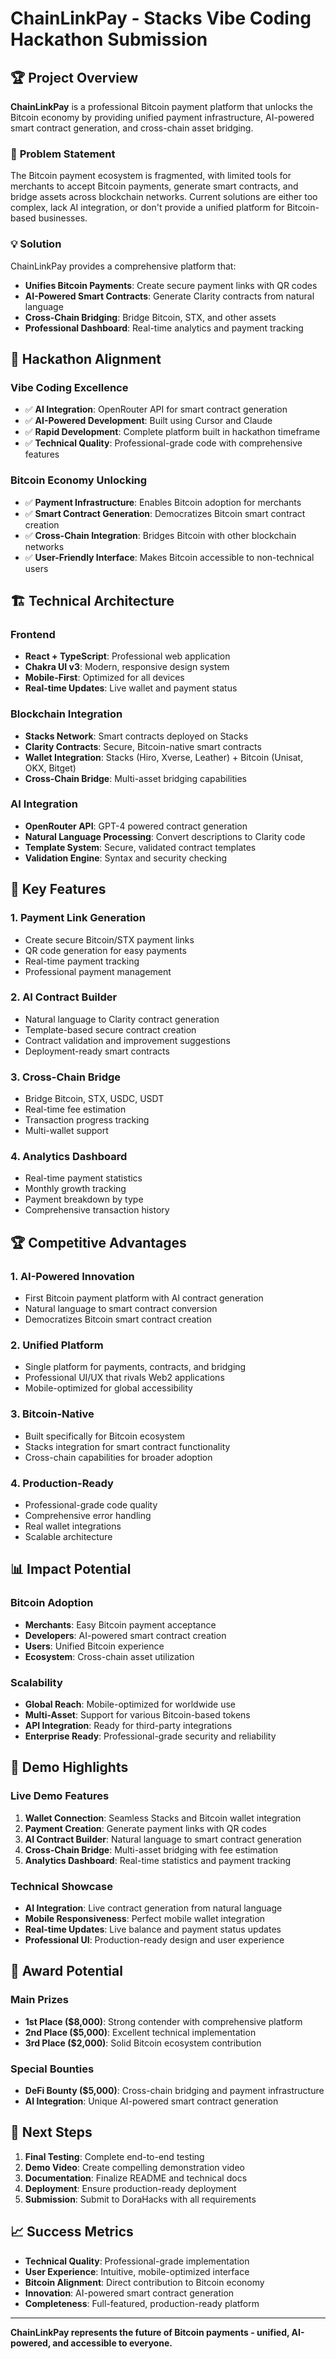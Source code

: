 # ChainLinkPay - Stacks Vibe Coding Hackathon Submission

## 🏆 **Project Overview**

**ChainLinkPay** is a professional Bitcoin payment platform that unlocks the Bitcoin economy by providing unified payment infrastructure, AI-powered smart contract generation, and cross-chain asset bridging.

### 🎯 **Problem Statement**
The Bitcoin payment ecosystem is fragmented, with limited tools for merchants to accept Bitcoin payments, generate smart contracts, and bridge assets across blockchain networks. Current solutions are either too complex, lack AI integration, or don't provide a unified platform for Bitcoin-based businesses.

### 💡 **Solution**
ChainLinkPay provides a comprehensive platform that:
- **Unifies Bitcoin Payments**: Create secure payment links with QR codes
- **AI-Powered Smart Contracts**: Generate Clarity contracts from natural language
- **Cross-Chain Bridging**: Bridge Bitcoin, STX, and other assets
- **Professional Dashboard**: Real-time analytics and payment tracking

## 🎯 **Hackathon Alignment**

### **Vibe Coding Excellence**
- ✅ **AI Integration**: OpenRouter API for smart contract generation
- ✅ **AI-Powered Development**: Built using Cursor and Claude
- ✅ **Rapid Development**: Complete platform built in hackathon timeframe
- ✅ **Technical Quality**: Professional-grade code with comprehensive features

### **Bitcoin Economy Unlocking**
- ✅ **Payment Infrastructure**: Enables Bitcoin adoption for merchants
- ✅ **Smart Contract Generation**: Democratizes Bitcoin smart contract creation
- ✅ **Cross-Chain Integration**: Bridges Bitcoin with other blockchain networks
- ✅ **User-Friendly Interface**: Makes Bitcoin accessible to non-technical users

## 🏗️ **Technical Architecture**

### **Frontend**
- **React + TypeScript**: Professional web application
- **Chakra UI v3**: Modern, responsive design system
- **Mobile-First**: Optimized for all devices
- **Real-time Updates**: Live wallet and payment status

### **Blockchain Integration**
- **Stacks Network**: Smart contracts deployed on Stacks
- **Clarity Contracts**: Secure, Bitcoin-native smart contracts
- **Wallet Integration**: Stacks (Hiro, Xverse, Leather) + Bitcoin (Unisat, OKX, Bitget)
- **Cross-Chain Bridge**: Multi-asset bridging capabilities

### **AI Integration**
- **OpenRouter API**: GPT-4 powered contract generation
- **Natural Language Processing**: Convert descriptions to Clarity code
- **Template System**: Secure, validated contract templates
- **Validation Engine**: Syntax and security checking

## 🎯 **Key Features**

### **1. Payment Link Generation**
- Create secure Bitcoin/STX payment links
- QR code generation for easy payments
- Real-time payment tracking
- Professional payment management

### **2. AI Contract Builder**
- Natural language to Clarity contract generation
- Template-based secure contract creation
- Contract validation and improvement suggestions
- Deployment-ready smart contracts

### **3. Cross-Chain Bridge**
- Bridge Bitcoin, STX, USDC, USDT
- Real-time fee estimation
- Transaction progress tracking
- Multi-wallet support

### **4. Analytics Dashboard**
- Real-time payment statistics
- Monthly growth tracking
- Payment breakdown by type
- Comprehensive transaction history

## 🏆 **Competitive Advantages**

### **1. AI-Powered Innovation**
- First Bitcoin payment platform with AI contract generation
- Natural language to smart contract conversion
- Democratizes Bitcoin smart contract creation

### **2. Unified Platform**
- Single platform for payments, contracts, and bridging
- Professional UI/UX that rivals Web2 applications
- Mobile-optimized for global accessibility

### **3. Bitcoin-Native**
- Built specifically for Bitcoin ecosystem
- Stacks integration for smart contract functionality
- Cross-chain capabilities for broader adoption

### **4. Production-Ready**
- Professional-grade code quality
- Comprehensive error handling
- Real wallet integrations
- Scalable architecture

## 📊 **Impact Potential**

### **Bitcoin Adoption**
- **Merchants**: Easy Bitcoin payment acceptance
- **Developers**: AI-powered smart contract creation
- **Users**: Unified Bitcoin experience
- **Ecosystem**: Cross-chain asset utilization

### **Scalability**
- **Global Reach**: Mobile-optimized for worldwide use
- **Multi-Asset**: Support for various Bitcoin-based tokens
- **API Integration**: Ready for third-party integrations
- **Enterprise Ready**: Professional-grade security and reliability

## 🎥 **Demo Highlights**

### **Live Demo Features**
1. **Wallet Connection**: Seamless Stacks and Bitcoin wallet integration
2. **Payment Creation**: Generate payment links with QR codes
3. **AI Contract Builder**: Natural language to smart contract generation
4. **Cross-Chain Bridge**: Multi-asset bridging with fee estimation
5. **Analytics Dashboard**: Real-time statistics and payment tracking

### **Technical Showcase**
- **AI Integration**: Live contract generation from natural language
- **Mobile Responsiveness**: Perfect mobile wallet integration
- **Real-time Updates**: Live balance and payment status updates
- **Professional UI**: Production-ready design and user experience

## 🏅 **Award Potential**

### **Main Prizes**
- **1st Place ($8,000)**: Strong contender with comprehensive platform
- **2nd Place ($5,000)**: Excellent technical implementation
- **3rd Place ($2,000)**: Solid Bitcoin ecosystem contribution

### **Special Bounties**
- **DeFi Bounty ($5,000)**: Cross-chain bridging and payment infrastructure
- **AI Integration**: Unique AI-powered smart contract generation

## 🚀 **Next Steps**

1. **Final Testing**: Complete end-to-end testing
2. **Demo Video**: Create compelling demonstration video
3. **Documentation**: Finalize README and technical docs
4. **Deployment**: Ensure production-ready deployment
5. **Submission**: Submit to DoraHacks with all requirements

## 📈 **Success Metrics**

- **Technical Quality**: Professional-grade implementation
- **User Experience**: Intuitive, mobile-optimized interface
- **Bitcoin Alignment**: Direct contribution to Bitcoin economy
- **Innovation**: AI-powered smart contract generation
- **Completeness**: Full-featured, production-ready platform

---

**ChainLinkPay represents the future of Bitcoin payments - unified, AI-powered, and accessible to everyone.**
